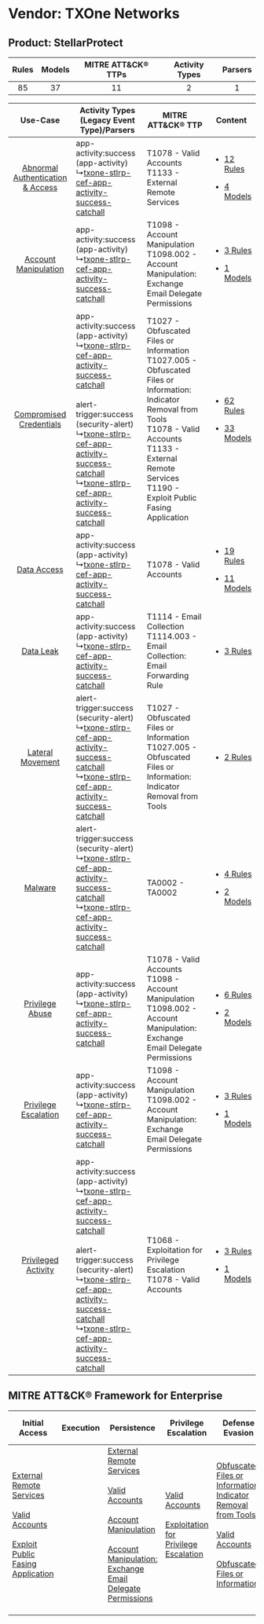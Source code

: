 Vendor: TXOne Networks
======================
Product: StellarProtect
-----------------------
| Rules | Models | MITRE ATT&CK® TTPs | Activity Types | Parsers |
|:-----:|:------:|:------------------:|:--------------:|:-------:|
|  85   |   37   |         11         |       2        |    1    |

|    Use-Case    | Activity Types (Legacy Event Type)/Parsers    | MITRE ATT&CK® TTP    | Content    |
|:----:| ---- | ---- | ---- |
| [Abnormal Authentication & Access](../../../UseCases/uc_abnormal_authentication_&_access.md) |  app-activity:success (app-activity)<br> ↳[txone-stlrp-cef-app-activity-success-catchall](Ps/pC_txonestlrpcefappactivitysuccesscatchall.md)<br>    | T1078 - Valid Accounts<br>T1133 - External Remote Services<br>    | [<ul><li>12 Rules</li></ul><ul><li>4 Models</li></ul>](RM/r_m_txone_networks_stellarprotect_Abnormal_Authentication_&_Access.md) |
|    [Account Manipulation](../../../UseCases/uc_account_manipulation.md)    |  app-activity:success (app-activity)<br> ↳[txone-stlrp-cef-app-activity-success-catchall](Ps/pC_txonestlrpcefappactivitysuccesscatchall.md)<br>    | T1098 - Account Manipulation<br>T1098.002 - Account Manipulation: Exchange Email Delegate Permissions<br>    | [<ul><li>3 Rules</li></ul><ul><li>1 Models</li></ul>](RM/r_m_txone_networks_stellarprotect_Account_Manipulation.md)    |
|          [Compromised Credentials](../../../UseCases/uc_compromised_credentials.md)          |  app-activity:success (app-activity)<br> ↳[txone-stlrp-cef-app-activity-success-catchall](Ps/pC_txonestlrpcefappactivitysuccesscatchall.md)<br><br> alert-trigger:success (security-alert)<br> ↳[txone-stlrp-cef-app-activity-success-catchall](Ps/pC_txonestlrpcefappactivitysuccesscatchall.md)<br> ↳[txone-stlrp-cef-app-activity-success-catchall](Ps/pC_txonestlrpcefappactivitysuccesscatchall.md)<br> | T1027 - Obfuscated Files or Information<br>T1027.005 - Obfuscated Files or Information: Indicator Removal from Tools<br>T1078 - Valid Accounts<br>T1133 - External Remote Services<br>T1190 - Exploit Public Fasing Application<br> | [<ul><li>62 Rules</li></ul><ul><li>33 Models</li></ul>](RM/r_m_txone_networks_stellarprotect_Compromised_Credentials.md)         |
|    [Data Access](../../../UseCases/uc_data_access.md)    |  app-activity:success (app-activity)<br> ↳[txone-stlrp-cef-app-activity-success-catchall](Ps/pC_txonestlrpcefappactivitysuccesscatchall.md)<br>    | T1078 - Valid Accounts<br>    | [<ul><li>19 Rules</li></ul><ul><li>11 Models</li></ul>](RM/r_m_txone_networks_stellarprotect_Data_Access.md)    |
|    [Data Leak](../../../UseCases/uc_data_leak.md)    |  app-activity:success (app-activity)<br> ↳[txone-stlrp-cef-app-activity-success-catchall](Ps/pC_txonestlrpcefappactivitysuccesscatchall.md)<br>    | T1114 - Email Collection<br>T1114.003 - Email Collection: Email Forwarding Rule<br>    | [<ul><li>3 Rules</li></ul>](RM/r_m_txone_networks_stellarprotect_Data_Leak.md)    |
|    [Lateral Movement](../../../UseCases/uc_lateral_movement.md)    |  alert-trigger:success (security-alert)<br> ↳[txone-stlrp-cef-app-activity-success-catchall](Ps/pC_txonestlrpcefappactivitysuccesscatchall.md)<br> ↳[txone-stlrp-cef-app-activity-success-catchall](Ps/pC_txonestlrpcefappactivitysuccesscatchall.md)<br>    | T1027 - Obfuscated Files or Information<br>T1027.005 - Obfuscated Files or Information: Indicator Removal from Tools<br>    | [<ul><li>2 Rules</li></ul>](RM/r_m_txone_networks_stellarprotect_Lateral_Movement.md)    |
|    [Malware](../../../UseCases/uc_malware.md)    |  alert-trigger:success (security-alert)<br> ↳[txone-stlrp-cef-app-activity-success-catchall](Ps/pC_txonestlrpcefappactivitysuccesscatchall.md)<br> ↳[txone-stlrp-cef-app-activity-success-catchall](Ps/pC_txonestlrpcefappactivitysuccesscatchall.md)<br>    | TA0002 - TA0002<br>    | [<ul><li>4 Rules</li></ul><ul><li>2 Models</li></ul>](RM/r_m_txone_networks_stellarprotect_Malware.md)    |
|    [Privilege Abuse](../../../UseCases/uc_privilege_abuse.md)    |  app-activity:success (app-activity)<br> ↳[txone-stlrp-cef-app-activity-success-catchall](Ps/pC_txonestlrpcefappactivitysuccesscatchall.md)<br>    | T1078 - Valid Accounts<br>T1098 - Account Manipulation<br>T1098.002 - Account Manipulation: Exchange Email Delegate Permissions<br>    | [<ul><li>6 Rules</li></ul><ul><li>2 Models</li></ul>](RM/r_m_txone_networks_stellarprotect_Privilege_Abuse.md)    |
|    [Privilege Escalation](../../../UseCases/uc_privilege_escalation.md)    |  app-activity:success (app-activity)<br> ↳[txone-stlrp-cef-app-activity-success-catchall](Ps/pC_txonestlrpcefappactivitysuccesscatchall.md)<br>    | T1098 - Account Manipulation<br>T1098.002 - Account Manipulation: Exchange Email Delegate Permissions<br>    | [<ul><li>3 Rules</li></ul><ul><li>1 Models</li></ul>](RM/r_m_txone_networks_stellarprotect_Privilege_Escalation.md)    |
|    [Privileged Activity](../../../UseCases/uc_privileged_activity.md)    |  app-activity:success (app-activity)<br> ↳[txone-stlrp-cef-app-activity-success-catchall](Ps/pC_txonestlrpcefappactivitysuccesscatchall.md)<br><br> alert-trigger:success (security-alert)<br> ↳[txone-stlrp-cef-app-activity-success-catchall](Ps/pC_txonestlrpcefappactivitysuccesscatchall.md)<br> ↳[txone-stlrp-cef-app-activity-success-catchall](Ps/pC_txonestlrpcefappactivitysuccesscatchall.md)<br> | T1068 - Exploitation for Privilege Escalation<br>T1078 - Valid Accounts<br>    | [<ul><li>3 Rules</li></ul><ul><li>1 Models</li></ul>](RM/r_m_txone_networks_stellarprotect_Privileged_Activity.md)    |

MITRE ATT&CK® Framework for Enterprise
--------------------------------------
| Initial Access                                                                                                                                                                                                                         | Execution | Persistence                                                                                                                                                                                                                                                                                                                                 | Privilege Escalation                                                                                                                                          | Defense Evasion                                                                                                                                                                                                                                                               | Credential Access | Discovery | Lateral Movement | Collection                                                                                                                                                            | Command and Control | Exfiltration | Impact |
| -------------------------------------------------------------------------------------------------------------------------------------------------------------------------------------------------------------------------------------- | --------- | ------------------------------------------------------------------------------------------------------------------------------------------------------------------------------------------------------------------------------------------------------------------------------------------------------------------------------------------- | ------------------------------------------------------------------------------------------------------------------------------------------------------------- | ----------------------------------------------------------------------------------------------------------------------------------------------------------------------------------------------------------------------------------------------------------------------------- | ----------------- | --------- | ---------------- | --------------------------------------------------------------------------------------------------------------------------------------------------------------------- | ------------------- | ------------ | ------ |
| [External Remote Services](https://attack.mitre.org/techniques/T1133)<br><br>[Valid Accounts](https://attack.mitre.org/techniques/T1078)<br><br>[Exploit Public Fasing Application](https://attack.mitre.org/techniques/T1190)<br><br> |           | [External Remote Services](https://attack.mitre.org/techniques/T1133)<br><br>[Valid Accounts](https://attack.mitre.org/techniques/T1078)<br><br>[Account Manipulation](https://attack.mitre.org/techniques/T1098)<br><br>[Account Manipulation: Exchange Email Delegate Permissions](https://attack.mitre.org/techniques/T1098/002)<br><br> | [Valid Accounts](https://attack.mitre.org/techniques/T1078)<br><br>[Exploitation for Privilege Escalation](https://attack.mitre.org/techniques/T1068)<br><br> | [Obfuscated Files or Information: Indicator Removal from Tools](https://attack.mitre.org/techniques/T1027/005)<br><br>[Valid Accounts](https://attack.mitre.org/techniques/T1078)<br><br>[Obfuscated Files or Information](https://attack.mitre.org/techniques/T1027)<br><br> |                   |           |                  | [Email Collection](https://attack.mitre.org/techniques/T1114)<br><br>[Email Collection: Email Forwarding Rule](https://attack.mitre.org/techniques/T1114/003)<br><br> |                     |              |        |